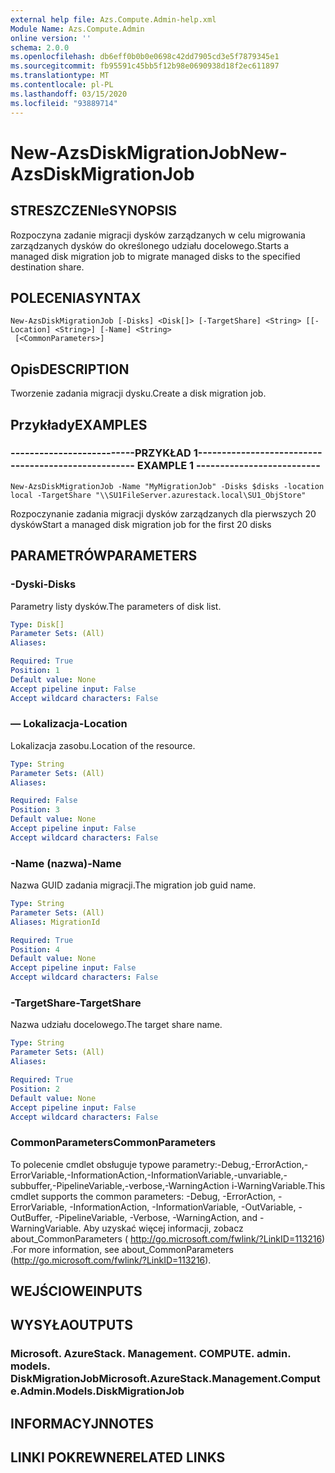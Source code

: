 ```yaml
---
external help file: Azs.Compute.Admin-help.xml
Module Name: Azs.Compute.Admin
online version: ''
schema: 2.0.0
ms.openlocfilehash: db6eff0b0b0e0698c42dd7905cd3e5f7879345e1
ms.sourcegitcommit: fb95591c45bb5f12b98e0690938d18f2ec611897
ms.translationtype: MT
ms.contentlocale: pl-PL
ms.lasthandoff: 03/15/2020
ms.locfileid: "93889714"
---
```

# <span data-ttu-id="21316-101">New-AzsDiskMigrationJob</span><span class="sxs-lookup"><span data-stu-id="21316-101">New-AzsDiskMigrationJob</span></span>

## <span data-ttu-id="21316-102">STRESZCZENIe</span><span class="sxs-lookup"><span data-stu-id="21316-102">SYNOPSIS</span></span>
<span data-ttu-id="21316-103">Rozpoczyna zadanie migracji dysków zarządzanych w celu migrowania zarządzanych dysków do określonego udziału docelowego.</span><span class="sxs-lookup"><span data-stu-id="21316-103">Starts a managed disk migration job to migrate managed disks to the specified destination share.</span></span>

## <span data-ttu-id="21316-104">POLECENIA</span><span class="sxs-lookup"><span data-stu-id="21316-104">SYNTAX</span></span>

```
New-AzsDiskMigrationJob [-Disks] <Disk[]> [-TargetShare] <String> [[-Location] <String>] [-Name] <String>
 [<CommonParameters>]
```

## <span data-ttu-id="21316-105">Opis</span><span class="sxs-lookup"><span data-stu-id="21316-105">DESCRIPTION</span></span>
<span data-ttu-id="21316-106">Tworzenie zadania migracji dysku.</span><span class="sxs-lookup"><span data-stu-id="21316-106">Create a disk migration job.</span></span>

## <span data-ttu-id="21316-107">Przykłady</span><span class="sxs-lookup"><span data-stu-id="21316-107">EXAMPLES</span></span>

### <span data-ttu-id="21316-108">--------------------------PRZYKŁAD 1--------------------------</span><span class="sxs-lookup"><span data-stu-id="21316-108">-------------------------- EXAMPLE 1 --------------------------</span></span>
```
New-AzsDiskMigrationJob -Name "MyMigrationJob" -Disks $disks -location local -TargetShare "\\SU1FileServer.azurestack.local\SU1_ObjStore"
```

<span data-ttu-id="21316-109">Rozpoczynanie zadania migracji dysków zarządzanych dla pierwszych 20 dysków</span><span class="sxs-lookup"><span data-stu-id="21316-109">Start a managed disk migration job for the first 20 disks</span></span>

## <span data-ttu-id="21316-110">PARAMETRÓW</span><span class="sxs-lookup"><span data-stu-id="21316-110">PARAMETERS</span></span>

### <span data-ttu-id="21316-111">-Dyski</span><span class="sxs-lookup"><span data-stu-id="21316-111">-Disks</span></span>
<span data-ttu-id="21316-112">Parametry listy dysków.</span><span class="sxs-lookup"><span data-stu-id="21316-112">The parameters of disk list.</span></span>

```yaml
Type: Disk[]
Parameter Sets: (All)
Aliases: 

Required: True
Position: 1
Default value: None
Accept pipeline input: False
Accept wildcard characters: False
```

### <span data-ttu-id="21316-113">— Lokalizacja</span><span class="sxs-lookup"><span data-stu-id="21316-113">-Location</span></span>
<span data-ttu-id="21316-114">Lokalizacja zasobu.</span><span class="sxs-lookup"><span data-stu-id="21316-114">Location of the resource.</span></span>

```yaml
Type: String
Parameter Sets: (All)
Aliases: 

Required: False
Position: 3
Default value: None
Accept pipeline input: False
Accept wildcard characters: False
```

### <span data-ttu-id="21316-115">-Name (nazwa)</span><span class="sxs-lookup"><span data-stu-id="21316-115">-Name</span></span>
<span data-ttu-id="21316-116">Nazwa GUID zadania migracji.</span><span class="sxs-lookup"><span data-stu-id="21316-116">The migration job guid name.</span></span>

```yaml
Type: String
Parameter Sets: (All)
Aliases: MigrationId

Required: True
Position: 4
Default value: None
Accept pipeline input: False
Accept wildcard characters: False
```

### <span data-ttu-id="21316-117">-TargetShare</span><span class="sxs-lookup"><span data-stu-id="21316-117">-TargetShare</span></span>
<span data-ttu-id="21316-118">Nazwa udziału docelowego.</span><span class="sxs-lookup"><span data-stu-id="21316-118">The target share name.</span></span>

```yaml
Type: String
Parameter Sets: (All)
Aliases: 

Required: True
Position: 2
Default value: None
Accept pipeline input: False
Accept wildcard characters: False
```

### <span data-ttu-id="21316-119">CommonParameters</span><span class="sxs-lookup"><span data-stu-id="21316-119">CommonParameters</span></span>
<span data-ttu-id="21316-120">To polecenie cmdlet obsługuje typowe parametry:-Debug,-ErrorAction,-ErrorVariable,-InformationAction,-InformationVariable,-unvariable,-subbuffer,-PipelineVariable,-verbose,-WarningAction i-WarningVariable.</span><span class="sxs-lookup"><span data-stu-id="21316-120">This cmdlet supports the common parameters: -Debug, -ErrorAction, -ErrorVariable, -InformationAction, -InformationVariable, -OutVariable, -OutBuffer, -PipelineVariable, -Verbose, -WarningAction, and -WarningVariable.</span></span> <span data-ttu-id="21316-121">Aby uzyskać więcej informacji, zobacz about_CommonParameters ( http://go.microsoft.com/fwlink/?LinkID=113216) .</span><span class="sxs-lookup"><span data-stu-id="21316-121">For more information, see about_CommonParameters (http://go.microsoft.com/fwlink/?LinkID=113216).</span></span>

## <span data-ttu-id="21316-122">WEJŚCIOWE</span><span class="sxs-lookup"><span data-stu-id="21316-122">INPUTS</span></span>

## <span data-ttu-id="21316-123">WYSYŁA</span><span class="sxs-lookup"><span data-stu-id="21316-123">OUTPUTS</span></span>

### <span data-ttu-id="21316-124">Microsoft. AzureStack. Management. COMPUTE. admin. models. DiskMigrationJob</span><span class="sxs-lookup"><span data-stu-id="21316-124">Microsoft.AzureStack.Management.Compute.Admin.Models.DiskMigrationJob</span></span>

## <span data-ttu-id="21316-125">INFORMACYJN</span><span class="sxs-lookup"><span data-stu-id="21316-125">NOTES</span></span>

## <span data-ttu-id="21316-126">LINKI POKREWNE</span><span class="sxs-lookup"><span data-stu-id="21316-126">RELATED LINKS</span></span>

